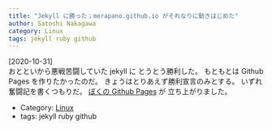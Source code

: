 ```yaml
---
title: "Jekyll に勝った；merapano.github.io がそれなりに動きはじめた"
author: Satoshi Nakagawa
category: Linux
tags: jekyll ruby github
---
```


[2020-10-31]  
 おとといから悪戦苦闘していた jekyll に
とうとう勝利した。
もともとは Github Pages を作りたかったのだ。
きょうはとりあえず勝利宣言のみとする。
いずれ奮闘記を書くつもりだ。
[ぼくの Github Pages](https://merapano.github.io) が
立ち上がりました。

- Category: [Linux](/categories.html#Linux)
- tags: jekyll ruby github
